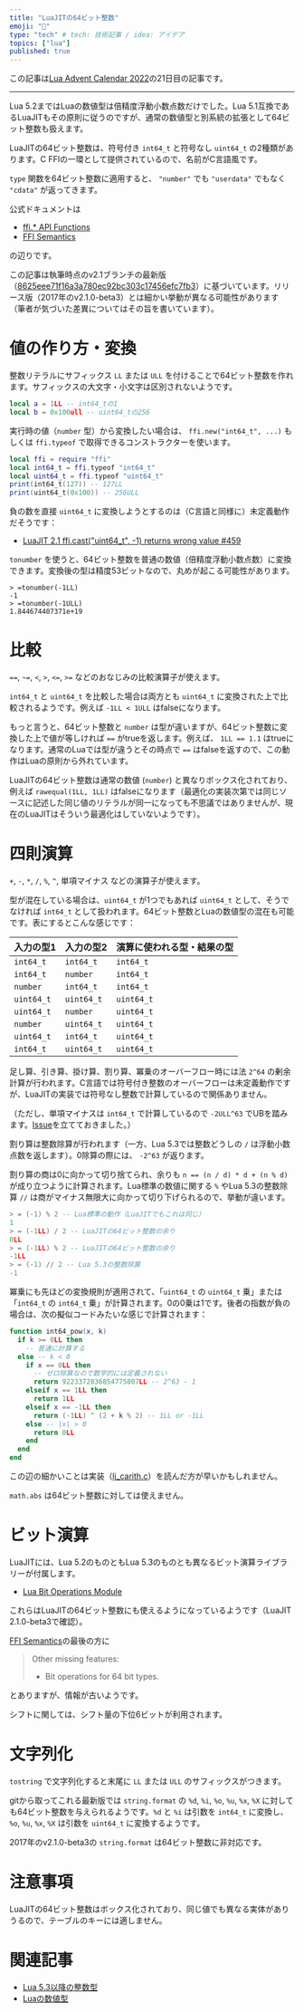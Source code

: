 ```yaml
---
title: "LuaJITの64ビット整数"
emoji: "👻"
type: "tech" # tech: 技術記事 / idea: アイデア
topics: ["lua"]
published: true
---
```


この記事は[Lua Advent Calendar 2022](https://qiita.com/advent-calendar/2022/lua)の21日目の記事です。

---

Lua 5.2まではLuaの数値型は倍精度浮動小数点数だけでした。Lua 5.1互換であるLuaJITもその原則に従うのですが、通常の数値型と別系統の拡張として64ビット整数も扱えます。

LuaJITの64ビット整数は、符号付き `int64_t` と符号なし `uint64_t` の2種類があります。C FFIの一環として提供されているので、名前がC言語風です。

`type` 関数を64ビット整数に適用すると、 `"number"` でも `"userdata"` でもなく `"cdata"` が返ってきます。

公式ドキュメントは

* [ffi.* API Functions](http://luajit.org/ext_ffi_api.html)
* [FFI Semantics](http://luajit.org/ext_ffi_semantics.html)

の辺りです。

この記事は執筆時点のv2.1ブランチの最新版（[8625eee71f16a3a780ec92bc303c17456efc7fb3](https://github.com/LuaJIT/LuaJIT/commit/8625eee71f16a3a780ec92bc303c17456efc7fb3)）に基づいています。リリース版（2017年のv2.1.0-beta3）とは細かい挙動が異なる可能性があります（筆者が気づいた差異についてはその旨を書いています）。

# 値の作り方・変換

整数リテラルにサフィックス `LL` または `ULL` を付けることで64ビット整数を作れます。サフィックスの大文字・小文字は区別されないようです。

```lua
local a = 1LL -- int64_tの1
local b = 0x100ull -- uint64_tの256
```

実行時の値（`number` 型）から変換したい場合は、 `ffi.new("int64_t", ...)` もしくは `ffi.typeof` で取得できるコンストラクターを使います。

```lua
local ffi = require "ffi"
local int64_t = ffi.typeof "int64_t"
local uint64_t = ffi.typeof "uint64_t"
print(int64_t(127)) -- 127LL
print(uint64_t(0x100)) -- 256ULL
```

負の数を直接 `uint64_t` に変換しようとするのは（C言語と同様に）未定義動作だそうです：

* [LuaJIT 2.1 ffi.cast("uint64_t", -1) returns wrong value #459](https://github.com/LuaJIT/LuaJIT/issues/459)

`tonumber` を使うと、64ビット整数を普通の数値（倍精度浮動小数点数）に変換できます。変換後の型は精度53ビットなので、丸めが起こる可能性があります。

```
> =tonumber(-1LL)
-1
> =tonumber(-1ULL)
1.844674407371e+19
```

# 比較

`==`, `~=`, `<`, `>`, `<=`, `>=` などのおなじみの比較演算子が使えます。

`int64_t` と `uint64_t` を比較した場合は両方とも `uint64_t` に変換された上で比較されるようです。例えば `-1LL < 1ULL` はfalseになります。

もっと言うと、64ビット整数と `number` は型が違いますが、64ビット整数に変換した上で値が等しければ `==` がtrueを返します。例えば、 `1LL == 1.1` はtrueになります。通常のLuaでは型が違うとその時点で `==` はfalseを返すので、この動作はLuaの原則から外れています。

LuaJITの64ビット整数は通常の数値 (`number`) と異なりボックス化されており、例えば `rawequal(1LL, 1LL)` はfalseになります（最適化の実装次第では同じソースに記述した同じ値のリテラルが同一になっても不思議ではありませんが、現在のLuaJITはそういう最適化はしていないようです）。

# 四則演算

`+`, `-`, `*`, `/`, `%`, `^`, 単項マイナス などの演算子が使えます。

型が混在している場合は、`uint64_t` が1つでもあれば `uint64_t` として、そうでなければ `int64_t` として扱われます。64ビット整数とLuaの数値型の混在も可能です。表にするとこんな感じです：

| 入力の型1 | 入力の型2 | 演算に使われる型・結果の型 |
|-|-|-|
| `int64_t` | `int64_t` | `int64_t` |
| `int64_t` | `number` | `int64_t` |
| `number` | `int64_t` | `int64_t` |
| `uint64_t` | `uint64_t` | `uint64_t` |
| `uint64_t` | `number` | `uint64_t` |
| `number` | `uint64_t` | `uint64_t` |
| `uint64_t` | `int64_t` | `uint64_t` |
| `int64_t` | `uint64_t` | `uint64_t` |

足し算、引き算、掛け算、割り算、冪乗のオーバーフロー時には法 `2^64` の剰余計算が行われます。C言語では符号付き整数のオーバーフローは未定義動作ですが、LuaJITの実装では符号なし整数で計算しているので関係ありません。

（ただし、単項マイナスは `int64_t` で計算しているので `-2ULL^63` でUBを踏みます。[Issue](https://github.com/LuaJIT/LuaJIT/issues/928)を立てておきました。）

割り算は整数除算が行われます（一方、Lua 5.3では整数どうしの `/` は浮動小数点数を返します）。0除算の際には、 `-2^63` が返ります。

割り算の商は0に向かって切り捨てられ、余りも `n == (n / d) * d + (n % d)` が成り立つように計算されます。Lua標準の数値に関する `%` やLua 5.3の整数除算 `//` は商がマイナス無限大に向かって切り下げられるので、挙動が違います。

```lua
> = (-1) % 2 -- Lua標準の動作（LuaJITでもこれは同じ）
1
> = (-1LL) / 2 -- LuaJITの64ビット整数の余り
0LL
> = (-1LL) % 2 -- LuaJITの64ビット整数の余り
-1LL
> = (-1) // 2 -- Lua 5.3の整数除算
-1
```

冪乗にも先ほどの変換規則が適用されて、「`uint64_t` の `uint64_t` 乗」または「`int64_t` の `int64_t` 乗」が計算されます。0の0乗は1です。後者の指数が負の場合は、次の擬似コードみたいな感じで計算されます：

```lua
function int64_pow(x, k)
  if k >= 0LL then
    -- 普通に計算する
  else -- k < 0
    if x == 0LL then
      -- ゼロ除算なので数学的には定義されない
      return 9223372036854775807LL -- 2^63 - 1
    elseif x == 1LL then
      return 1LL
    elseif x == -1LL then
      return (-1LL) ^ (2 + k % 2) -- 1LL or -1LL
    else -- |x| > 0
      return 0LL
    end
  end
end
```

この辺の細かいことは実装（[lj_carith.c](https://github.com/LuaJIT/LuaJIT/blob/v2.1/src/lj_carith.c)）を読んだ方が早いかもしれません。

`math.abs` は64ビット整数に対しては使えません。

# ビット演算

LuaJITには、Lua 5.2のものともLua 5.3のものとも異なるビット演算ライブラリーが付属します。

* [Lua Bit Operations Module](https://bitop.luajit.org/)

これらはLuaJITの64ビット整数にも使えるようになっているようです（LuaJIT 2.1.0-beta3で確認）。

[FFI Semantics](http://luajit.org/ext_ffi_semantics.html)の最後の方に

> Other missing features:
> * Bit operations for 64 bit types.

とありますが、情報が古いようです。

シフトに関しては、シフト量の下位6ビットが利用されます。

# 文字列化

`tostring` で文字列化すると末尾に `LL` または `ULL` のサフィックスがつきます。

gitから取ってこれる最新版では `string.format` の `%d`, `%i`, `%o`, `%u`, `%x`, `%X` に対しても64ビット整数を与えられるようです。`%d` と `%i` は引数を `int64_t` に変換し、`%o`, `%u`, `%x`, `%X` は引数を `uint64_t` に変換するようです。

2017年のv2.1.0-beta3の `string.format` は64ビット整数に非対応です。

# 注意事項

LuaJITの64ビット整数はボックス化されており、同じ値でも異なる実体がありうるので、テーブルのキーには適しません。

# 関連記事

* [Lua 5.3以降の整数型](https://qiita.com/mod_poppo/items/8666badf5d4ac2268e59)
* [Luaの数値型](https://zenn.dev/mod_poppo/articles/lua-number-types)
